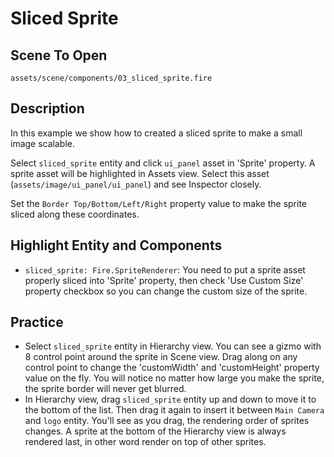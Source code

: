 # Sliced Sprite

## Scene To Open

`assets/scene/components/03_sliced_sprite.fire`

## Description

In this example we show how to created a sliced sprite to make a small image scalable.

Select `sliced_sprite` entity and click `ui_panel` asset in 'Sprite' property. A sprite asset will be highlighted in Assets view. Select this asset (`assets/image/ui_panel/ui_panel`) and see Inspector closely.

Set the `Border Top/Bottom/Left/Right` property value to make the sprite sliced along these coordinates.

## Highlight Entity and Components

- `sliced_sprite: Fire.SpriteRenderer`: You need to put a sprite asset properly sliced into 'Sprite' property, then check 'Use Custom Size' property checkbox so you can change the custom size of the sprite.


## Practice

- Select `sliced_sprite` entity in Hierarchy view. You can see a gizmo with 8 control point around the sprite in Scene view. Drag along on any control point to change the 'customWidth' and 'customHeight' property value on the fly. You will notice no matter how large you make the sprite, the sprite border will never get blurred.
- In Hierarchy view, drag `sliced_sprite` entity up and down to move it to the bottom of the list. Then drag it again to insert it between `Main Camera` and `logo` entity. You'll see as you drag, the rendering order of sprites changes. A sprite at the bottom of the Hierarchy view is always rendered last, in other word render on top of other sprites.
